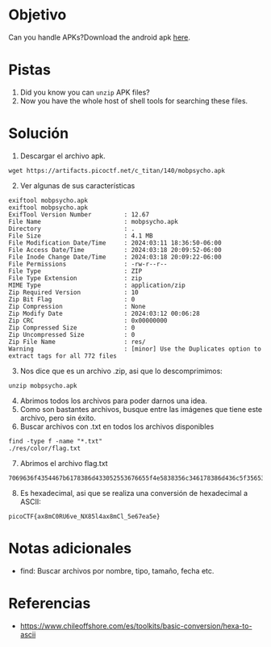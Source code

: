 # Objetivo
Can you handle APKs?Download the android apk [here](https://artifacts.picoctf.net/c_titan/140/mobpsycho.apk).
# Pistas
1. Did you know you can `unzip` APK files?
2. Now you have the whole host of shell tools for searching these files.
# Solución
1. Descargar el archivo apk.
```
wget https://artifacts.picoctf.net/c_titan/140/mobpsycho.apk
```
2. Ver algunas de sus características
```
exiftool mobpsycho.apk
exiftool mobpsycho.apk
ExifTool Version Number         : 12.67
File Name                       : mobpsycho.apk
Directory                       : .
File Size                       : 4.1 MB
File Modification Date/Time     : 2024:03:11 18:36:50-06:00
File Access Date/Time           : 2024:03:18 20:09:52-06:00
File Inode Change Date/Time     : 2024:03:18 20:09:22-06:00
File Permissions                : -rw-r--r--
File Type                       : ZIP
File Type Extension             : zip
MIME Type                       : application/zip
Zip Required Version            : 10
Zip Bit Flag                    : 0
Zip Compression                 : None
Zip Modify Date                 : 2024:03:12 00:06:28
Zip CRC                         : 0x00000000
Zip Compressed Size             : 0
Zip Uncompressed Size           : 0
Zip File Name                   : res/
Warning                         : [minor] Use the Duplicates option to extract tags for all 772 files
```
3. Nos dice que es un archivo .zip, asi que lo descomprimimos:
```
unzip mobpsycho.apk
```
4. Abrimos todos los archivos para poder darnos una idea.
5. Como son bastantes archivos, busque entre las imágenes que tiene este archivo, pero sin éxito.
6. Buscar archivos con .txt en todos los archivos disponibles
```
find -type f -name "*.txt"
./res/color/flag.txt
```
7. Abrimos el archivo flag.txt
```
7069636f4354467b6178386d433052553676655f4e5838356c346178386d436c5f35653637656135657d
```
8. Es hexadecimal, asi que se realiza una conversión de hexadecimal a ASCII:
```
picoCTF{ax8mC0RU6ve_NX85l4ax8mCl_5e67ea5e}
```

# Notas adicionales
- find: Buscar archivos por nombre, tipo, tamaño, fecha etc.
# Referencias
- https://www.chileoffshore.com/es/toolkits/basic-conversion/hexa-to-ascii